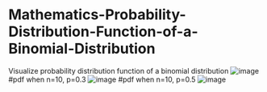 # Mathematics-Probability-Distribution-Function-of-a-Binomial-Distribution
Visualize probability distribution function of a binomial distribution
![image](https://user-images.githubusercontent.com/130666521/233585546-a98d185b-80a2-4ae3-b4a9-5e9a9fbc5b60.png)
#pdf when n=10, p=0.3
![image](https://user-images.githubusercontent.com/130666521/233585986-31244046-1321-463e-9eca-d27309f5c8b2.png)
#pdf when n=10, p=0.5
![image](https://user-images.githubusercontent.com/130666521/233586050-5c64b690-c546-47d1-9e21-ccca3b428697.png)
